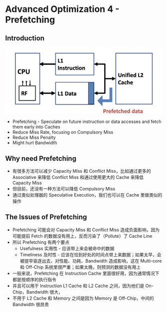# Advanced Optimization 4 - Prefetching

## Introduction

![Prefetching](https://raw.githubusercontent.com/sean25xiao/yxiaoNotes-pic/main/Prefetching.png)

+ Prefetching - Speculate on future instruction or data accesses and fetch them early into Caches
+ Reduce Miss Rate, focusing on Compulsory Miss
+ Reduce Miss Penalty
+ Might hurt Bandwidth

## Why need Prefetching

+ 有很多方法可以减少 Capacity Miss 和 Conflict Miss，比如通过更多的 Associative 来降低 Conflict Miss 和通过使用更大的 Cache 来降低 Capacity Miss
+ 但目前，还没有一种方法可以降低 Compulsory Miss
+ 通过类似处理器的 Speculative Execution，我们也可以在 Cache 里做类似的操作 

## The Issues of Prefetching

+ Prefetching 可能会对 Capacity Miss 和 Conflict Miss 造成负面影响，因为可能提前 Fetch 的数据没有用上，反而污染了（Pollute）了 Cache Line
+ 所以 Prefetching 有两个要点
	+ Usefulness 实用性 - 应该带上来会被命中的数据
	+ Timeliness 及时性 - 应该在恰到好处的时间点带上来数据；如果太早，会被提早驱逐出去，对性能、功耗、Bandwidth 造成影响，这在 Multi-core 和 Off-Chip 系统里很严重；如果太晚，则预测的数据没有用上
+ 一般来说，Prefetching 在 Instruction Cache 里面很好用，因为通常情况下都是按顺序的执行指令
+ 并且可以用于 Instruction L1 Cache 和 L2 Cache 之间，因为他们是 On-Chip，Bandwidth 很大，
+ 不用于 L2 Cache 和 Memory 之间是因为 Memory 是 Off-Chip，中间的 Bandwidth 很昂贵